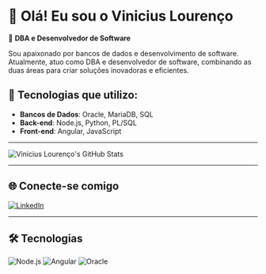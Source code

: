 # 👋 Olá! Eu sou o Vinicius Lourenço

🔧 **DBA e Desenvolvedor de Software**

Sou apaixonado por bancos de dados e desenvolvimento de software. Atualmente, atuo como DBA e desenvolvedor de software, combinando as duas áreas para criar soluções inovadoras e eficientes.

## 🚀 Tecnologias que utilizo:
- **Bancos de Dados**: Oracle, MariaDB, SQL
- **Back-end**: Node.js, Python, PL/SQL
- **Front-end**: Angular, JavaScript

---

![Vinicius Lourenço's GitHub Stats](https://github-readme-stats.vercel.app/api?username=ViniScooper&show_icons=true&theme=dark)

---

## 🌐 Conecte-se comigo
[![LinkedIn](https://img.shields.io/badge/LinkedIn-0077B5?style=for-the-badge&logo=linkedin&logoColor=white)](https://www.linkedin.com/in/jose-vinicius-louren%C3%A7o-1a6b9014a/)

---

## 🛠️ Tecnologias

![Node.js](https://img.shields.io/badge/Node.js-339933?style=for-the-badge&logo=nodedotjs&logoColor=white)
![Angular](https://img.shields.io/badge/Angular-DD0031?style=for-the-badge&logo=angular&logoColor=white)
![Oracle](https://img.shields.io/badge/Oracle-F80000?style=for-the-badge&logo=oracle&logoColor=white)
